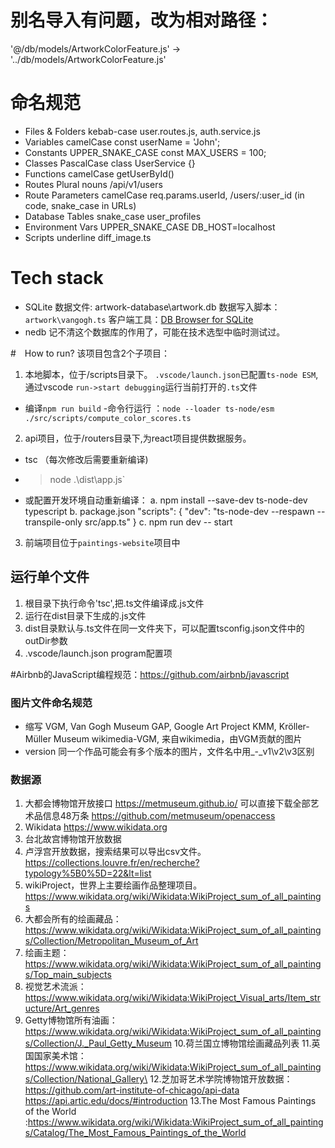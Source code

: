 # 别名导入有问题，改为相对路径：
'@/db/models/ArtworkColorFeature.js' -> '../db/models/ArtworkColorFeature.js'

# 命名规范
- Files & Folders	   kebab-case	      user.routes.js, auth.service.js
- Variables	         camelCase	      const userName = 'John';
- Constants	         UPPER_SNAKE_CASE	const MAX_USERS = 100;
- Classes	         PascalCase	      class UserService {}
- Functions	         camelCase	      getUserById()
- Routes	            Plural nouns	   /api/v1/users
- Route Parameters	camelCase 	      req.params.userId, /users/:user_id (in code, snake_case in URLs)
- Database Tables	   snake_case	      user_profiles
- Environment Vars	UPPER_SNAKE_CASE	DB_HOST=localhost
- Scripts            underline         diff_image.ts

# Tech stack
- SQLite
   数据文件: artwork-database\artwork.db
   数据写入脚本：`artwork\vangogh.ts`
   客户端工具：[DB Browser for SQLite](https://github.com/sqlitebrowser)
- nedb
   记不清这个数据库的作用了，可能在技术选型中临时测试过。
   

#　How to run?
该项目包含2个子项目：
1. 本地脚本，位于/scripts目录下。
  `.vscode/launch.json`已配置`ts-node ESM`,
  通过vscode `run->start debugging`运行当前打开的`.ts`文件
 -  编译`npm run build`
 -命令行运行 ：`node --loader ts-node/esm ./src/scripts/compute_color_scores.ts`
2. api项目，位于/routers目录下,为react项目提供数据服务。
  - tsc （每次修改后需要重新编译)
  - > node .\dist\app.js` 
  - 或配置开发环境自动重新编译：
   a.  npm install --save-dev ts-node-dev typescript
   b.  package.json 
      "scripts": {
        "dev": "ts-node-dev --respawn --transpile-only src/app.ts"
      }
   c. npm run dev  -- start 

3. 前端项目位于`paintings-website`项目中

## 运行单个文件
1. 根目录下执行命令'tsc',把.ts文件编译成.js文件
2. 运行在dist目录下生成的.js文件
3. dist目录默认与.ts文件在同一文件夹下，可以配置tsconfig.json文件中的outDir参数
4. .vscode/launch.json  program配置项


#Airbnb的JavaScript编程规范：https://github.com/airbnb/javascript

### 图片文件命名规范
- 缩写 
VGM, Van Gogh Museum
GAP, Google Art Project
KMM, Kröller-Müller Museum
wikimedia-VGM, 来自wikimedia，由VGM贡献的图片
- version
同一个作品可能会有多个版本的图片，文件名中用_-_v1\v2\v3区别

### 数据源
1. 大都会博物馆开放接口 https://metmuseum.github.io/
 可以直接下载全部艺术品信息48万条 https://github.com/metmuseum/openaccess
2. Wikidata https://www.wikidata.org
3. 台北故宫博物馆开放数据
4. 卢浮宫开放数据，搜索结果可以导出csv文件。 https://collections.louvre.fr/en/recherche?typology%5B0%5D=22&lt=list
5. wikiProject，世界上主要绘画作品整理项目。 https://www.wikidata.org/wiki/Wikidata:WikiProject_sum_of_all_paintings
6. 大都会所有的绘画藏品：https://www.wikidata.org/wiki/Wikidata:WikiProject_sum_of_all_paintings/Collection/Metropolitan_Museum_of_Art
7. 绘画主题：https://www.wikidata.org/wiki/Wikidata:WikiProject_sum_of_all_paintings/Top_main_subjects
8. 视觉艺术流派：https://www.wikidata.org/wiki/Wikidata:WikiProject_Visual_arts/Item_structure/Art_genres
9. Getty博物馆所有油画：https://www.wikidata.org/wiki/Wikidata:WikiProject_sum_of_all_paintings/Collection/J._Paul_Getty_Museum
10.荷兰国立博物馆绘画藏品列表 
11.英国国家美术馆：https://www.wikidata.org/wiki/Wikidata:WikiProject_sum_of_all_paintings/Collection/National_Gallery\
12.芝加哥艺术学院博物馆开放数据：https://github.com/art-institute-of-chicago/api-data
   https://api.artic.edu/docs/#introduction
13.The Most Famous Paintings of the World :https://www.wikidata.org/wiki/Wikidata:WikiProject_sum_of_all_paintings/Catalog/The_Most_Famous_Paintings_of_the_World

